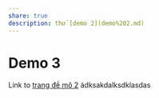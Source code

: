 ```yaml
---
share: true
description: thử [demo 2](demo%202.md)
---
```

# Demo 3

Link to [trang đề mô 2](Demo%202.md#Head%202) ádksakdalksdklasdas